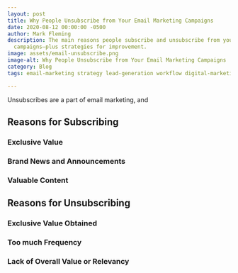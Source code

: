 ```yaml
---
layout: post
title: Why People Unsubscribe from Your Email Marketing Campaigns
date: 2020-08-12 00:00:00 -0500
author: Mark Fleming
description: The main reasons people subscribe and unsubscribe from your email marketing
  campaigns—plus strategies for improvement.
image: assets/email-unsubscribe.png
image-alt: Why People Unsubscribe from Your Email Marketing Campaigns
category: Blog
tags: email-marketing strategy lead-generation workflow digital-marketing

---
```

Unsubscribes are a part of email marketing, and 

## Reasons for Subscribing

### Exclusive Value

### Brand News and Announcements

### Valuable Content

## Reasons for Unsubscribing

### Exclusive Value Obtained

### Too much Frequency

### Lack of Overall Value or Relevancy
